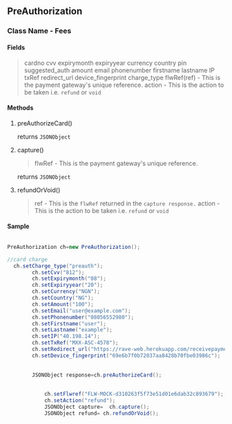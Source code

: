 ## PreAuthorization

### Class Name - Fees

 
#### Fields
>cardno
>cvv
>expirymonth
>expiryyear
>currency
>country
>pin
>suggested_auth
>amount
>email
>phonenumber
>firstname
>lastname
>IP
>txRef
>redirect_url
>device_fingerprint
>charge_type
>flwRef(ref) - This is the payment gateway's unique reference.
>action - This is the action to be taken i.e. `refund` or `void`
#### Methods
1. preAuthorizeCard()

   

    returns `JSONObject`
    
2. capture()
    >flwRef - This is the payment gateway's unique reference.
    
    returns `JSONObject`
    

3. refundOrVoid()

    >ref - This is the `flwRef` returned in the `capture response.`
    >action - This is the action to be taken i.e. `refund` or `void`
 
 
#### Sample

```java

PreAuthorization ch=new PreAuthorization();

//card charge
  ch.setCharge_type("preauth");
        ch.setCvv("812");
        ch.setExpirymonth("08");
        ch.setExpiryyear("20");
        ch.setCurrency("NGN");
        ch.setCountry("NG");
        ch.setAmount("100");
        ch.setEmail("user@example.com");
        ch.setPhonenumber("08056552980");
        ch.setFirstname("user");
        ch.setLastname("example");
        ch.setIP("40.198.14");
        ch.setTxRef("MXX-ASC-4578");
        ch.setRedirect_url("https://rave-web.herokuapp.com/receivepayment");
        ch.setDevice_fingerprint("69e6b7f0b72037aa8428b70fbe03986c"); 
       
       
        JSONObject response=ch.preAuthorizeCard();
        
       
            ch.setFlwref("FLW-MOCK-d310263f5f73e51d01e6dab32c893679");
            ch.setAction("refund");
            JSONObject capture=  ch.capture();
            JSONObject refund= ch.refundOrVoid();
       
```

